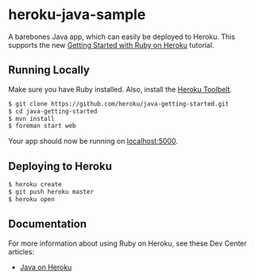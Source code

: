 # heroku-java-sample

A barebones Java app, which can easily be deployed to Heroku.  This supports the new [Getting Started with Ruby on Heroku](https://devcenter.heroku.com/articles/getting-started-with-java-new) tutorial.

## Running Locally

Make sure you have Ruby installed.  Also, install the [Heroku Toolbelt](https://toolbelt.heroku.com/).

```sh
$ git clone https://github.com/heroku/java-getting-started.git
$ cd java-getting-started
$ mvn install
$ foreman start web
```

Your app should now be running on [localhost:5000](http://localhost:5000/).

## Deploying to Heroku

```sh
$ heroku create
$ git push heroku master
$ heroku open
```

## Documentation

For more information about using Ruby on Heroku, see these Dev Center articles:

- [Java on Heroku](https://devcenter.heroku.com/categories/java)

